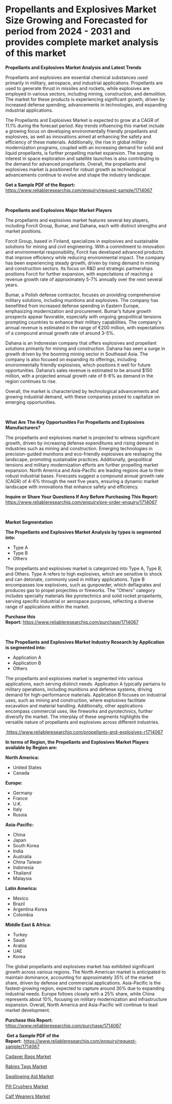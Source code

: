 <p><h1>Propellants and Explosives Market Size Growing and Forecasted for period from 2024 - 2031 and provides complete market analysis of this market</h1></p><p><strong>Propellants and Explosives Market Analysis and Latest Trends</strong></p>
<p><p>Propellants and explosives are essential chemical substances used primarily in military, aerospace, and industrial applications. Propellants are used to generate thrust in missiles and rockets, while explosives are employed in various sectors, including mining, construction, and demolition. The market for these products is experiencing significant growth, driven by increased defense spending, advancements in technologies, and expanding industrial applications.</p><p>The Propellants and Explosives Market is expected to grow at a CAGR of 11.1% during the forecast period. Key trends influencing this market include a growing focus on developing environmentally friendly propellants and explosives, as well as innovations aimed at enhancing the safety and efficiency of these materials. Additionally, the rise in global military modernization programs, coupled with an increasing demand for solid and liquid propellants, is further propelling market expansion. The surging interest in space exploration and satellite launches is also contributing to the demand for advanced propellants. Overall, the propellants and explosives market is positioned for robust growth as technological advancements continue to evolve and shape the industry landscape.</p></p>
<p><strong>Get a Sample PDF of the Report:&nbsp;</strong> <a href="https://www.reliableresearchiq.com/enquiry/request-sample/1714067?utm_campaign=1745&utm_medium=2&utm_source=Github&utm_content=ia&utm_term=22102024&utm_id=propellants-and-explosives">https://www.reliableresearchiq.com/enquiry/request-sample/1714067</a></p>
<p>&nbsp;</p>
<p><strong>Propellants and Explosives Major Market Players</strong></p>
<p><p>The propellants and explosives market features several key players, including Forcit Group, Bumar, and Dahana, each with distinct strengths and market positions. </p><p>Forcit Group, based in Finland, specializes in explosives and sustainable solutions for mining and civil engineering. With a commitment to innovation and environmental responsibility, Forcit has developed advanced products that improve efficiency while reducing environmental impact. The company has been experiencing steady growth, driven by rising demand in mining and construction sectors. Its focus on R&D and strategic partnerships positions Forcit for further expansion, with expectations of reaching a revenue growth rate of approximately 5-7% annually over the next several years.</p><p>Bumar, a Polish defense contractor, focuses on providing comprehensive military solutions, including munitions and explosives. The company has benefitted from increased defense spending in Eastern Europe, emphasizing modernization and procurement. Bumar’s future growth prospects appear favorable, especially with ongoing geopolitical tensions prompting countries to enhance their military capabilities. The company's annual revenue is estimated in the range of €200 million, with expectations of a compound annual growth rate of around 3-5%.</p><p>Dahana is an Indonesian company that offers explosives and propellant solutions primarily for mining and construction. Dahana has seen a surge in growth driven by the booming mining sector in Southeast Asia. The company is also focused on expanding its offerings, including environmentally friendly explosives, which positions it well for future opportunities. Dahana’s sales revenue is estimated to be around $150 million, with a projected annual growth rate of 6-8% as demand in the region continues to rise.</p><p>Overall, the market is characterized by technological advancements and growing industrial demand, with these companies poised to capitalize on emerging opportunities.</p></p>
<p>&nbsp;</p>
<p><strong>What Are The Key Opportunities For Propellants and Explosives Manufacturers?</strong></p>
<p><p>The propellants and explosives market is projected to witness significant growth, driven by increasing defense expenditures and rising demand in industries such as mining and construction. Emerging technologies in precision-guided munitions and eco-friendly explosives are reshaping the landscape, promoting sustainable practices. Additionally, geopolitical tensions and military modernization efforts are further propelling market expansion. North America and Asia-Pacific are leading regions due to their robust industrial bases. Forecasts suggest a compound annual growth rate (CAGR) of 4-6% through the next five years, ensuring a dynamic market landscape with innovations that enhance safety and efficiency.</p></p>
<p><strong>Inquire or Share Your Questions If Any Before Purchasing This Report:</strong> <a href="https://www.reliableresearchiq.com/enquiry/pre-order-enquiry/1714067?utm_campaign=1745&utm_medium=2&utm_source=Github&utm_content=ia&utm_term=22102024&utm_id=propellants-and-explosives">https://www.reliableresearchiq.com/enquiry/pre-order-enquiry/1714067</a></p>
<p>&nbsp;</p>
<p><strong>Market Segmentation</strong></p>
<p><strong>The Propellants and Explosives Market Analysis by types is segmented into:</strong></p>
<p><ul><li>Type A</li><li>Type B</li><li>Others</li></ul></p>
<p><p>The propellants and explosives market is categorized into Type A, Type B, and Others. Type A refers to high explosives, which are sensitive to shock and can detonate, commonly used in military applications. Type B encompasses low explosives, such as gunpowder, which deflagrates and produces gas to propel projectiles or fireworks. The "Others" category includes specialty materials like pyrotechnics and solid rocket propellants, serving specific industrial or aerospace purposes, reflecting a diverse range of applications within the market.</p></p>
<p><strong>Purchase this Report:&nbsp;</strong><a href="https://www.reliableresearchiq.com/purchase/1714067?utm_campaign=1745&utm_medium=2&utm_source=Github&utm_content=ia&utm_term=22102024&utm_id=propellants-and-explosives">https://www.reliableresearchiq.com/purchase/1714067</a></p>
<p>&nbsp;</p>
<p><strong>The Propellants and Explosives Market Industry Research by Application is segmented into:</strong></p>
<p><ul><li>Application A</li><li>Application B</li><li>Others</li></ul></p>
<p><p>The propellants and explosives market is segmented into various applications, each serving distinct needs. Application A typically pertains to military operations, including munitions and defense systems, driving demand for high-performance materials. Application B focuses on industrial uses, such as mining and construction, where explosives facilitate excavation and material handling. Additionally, other applications encompass commercial uses, like fireworks and pyrotechnics, further diversify the market. The interplay of these segments highlights the versatile nature of propellants and explosives across different industries.</p></p>
<p><a href="https://www.reliableresearchiq.com/propellants-and-explosives-r1714067?utm_campaign=1745&utm_medium=2&utm_source=Github&utm_content=ia&utm_term=22102024&utm_id=propellants-and-explosives">&nbsp;https://www.reliableresearchiq.com/propellants-and-explosives-r1714067</a></p>
<p><strong>In terms of Region, the Propellants and Explosives Market Players available by Region are:</strong></p>
<p>
    <p> <strong> North America: </strong>
        <ul>
            <li>United States</li>
            <li>Canada</li>
        </ul>
        </p> 
    <p> <strong> Europe: </strong>
        <ul>
            <li>Germany</li>
            <li>France</li>
            <li>U.K.</li>
            <li>Italy</li>
            <li>Russia</li>
        </ul>
        </p> 
    <p> <strong> Asia-Pacific: </strong>
        <ul>
            <li>China</li>
            <li>Japan</li>
            <li>South Korea</li>
            <li>India</li>
            <li>Australia</li>
            <li>China Taiwan</li>
            <li>Indonesia</li>
            <li>Thailand</li>
            <li>Malaysia</li>
        </ul>
        </p> 
    <p> <strong> Latin America: </strong>
        <ul>
            <li>Mexico</li>
            <li>Brazil</li>
            <li>Argentina Korea</li>
            <li>Colombia</li>
        </ul>
        </p> 
    <p> <strong> Middle East & Africa: </strong>
        <ul>
            <li>Turkey</li>
            <li>Saudi</li>
            <li>Arabia</li>
            <li>UAE</li>
            <li>Korea</li>
        </ul>
    </p>
    </p>
<p><p>The global propellants and explosives market has exhibited significant growth across various regions. The North American market is anticipated to maintain dominance, accounting for approximately 35% of the market share, driven by defense and commercial applications. Asia-Pacific is the fastest-growing region, expected to capture around 30% due to expanding industrial needs. Europe follows closely with a 25% share, while China represents about 10%, focusing on military modernization and infrastructure expansion. Overall, North America and Asia-Pacific will continue to lead market development.</p></p>
<p><strong>Purchase this Report: </strong><a href="https://www.reliableresearchiq.com/purchase/1714067?utm_campaign=1745&utm_medium=2&utm_source=Github&utm_content=ia&utm_term=22102024&utm_id=propellants-and-explosives">https://www.reliableresearchiq.com/purchase/1714067</a></p>
<p>&nbsp;<strong>Get a Sample PDF of the Report:&nbsp;&nbsp;</strong><a href="https://www.reliableresearchiq.com/enquiry/request-sample/1714067?utm_campaign=1745&utm_medium=2&utm_source=Github&utm_content=ia&utm_term=22102024&utm_id=propellants-and-explosives">https://www.reliableresearchiq.com/enquiry/request-sample/1714067</a></p>
<p><strong></strong></p>
<p><p><a href="https://www.linkedin.com/pulse/pulse-cadaver-bags-rhythms-change-market-resonance-2024-2031-qzvlc?utm_campaign=1745&utm_medium=2&utm_source=Github&utm_content=ia&utm_term=22102024&utm_id=propellants-and-explosives">Cadaver Bags Market</a></p><p><a href="https://www.linkedin.com/pulse/rabies-tags-market-outlook-share-analysis-growth-trends-forecasts-8xjcc?utm_campaign=1745&utm_medium=2&utm_source=Github&utm_content=ia&utm_term=22102024&utm_id=propellants-and-explosives">Rabies Tags Market</a></p><p><a href="https://www.linkedin.com/pulse/top-trends-transforming-swallowing-aid-market-2024-2031-mvnhc?utm_campaign=1745&utm_medium=2&utm_source=Github&utm_content=ia&utm_term=22102024&utm_id=propellants-and-explosives">Swallowing Aid Market</a></p><p><a href="https://www.linkedin.com/pulse/pill-crushers-industry-forecast-market-shifts-strategic-imperatives-lvsfc?utm_campaign=1745&utm_medium=2&utm_source=Github&utm_content=ia&utm_term=22102024&utm_id=propellants-and-explosives">Pill Crushers Market</a></p><p><a href="https://www.linkedin.com/pulse/calf-weaners-market-regional-outlook-competition-2024-2031-y5dyc?utm_campaign=1745&utm_medium=2&utm_source=Github&utm_content=ia&utm_term=22102024&utm_id=propellants-and-explosives">Calf Weaners Market</a></p></p>